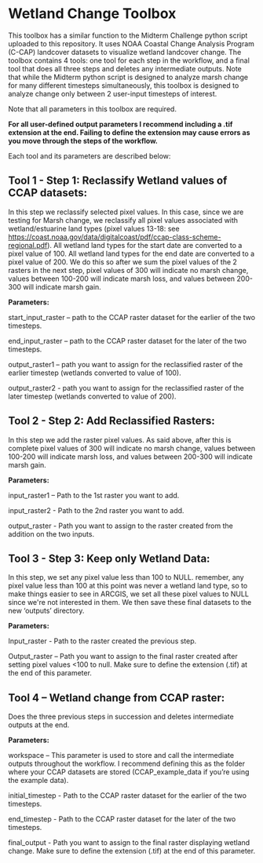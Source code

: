 # Wetland Change Toolbox

This toolbox has a similar function to the Midterm Challenge python script uploaded to this repository. It uses  NOAA Coastal Change Analysis Program (C-CAP) landcover datasets to visualize wetland landcover change. The toolbox contains 4 tools: one tool for each step in the workflow, and a final tool that does all three steps and deletes any intermediate outputs. Note that while the Midterm python script is designed to analyze marsh change for many different timesteps simultaneously, this toolbox is designed to analyze change only between 2 user-input timesteps of interest.  

Note that all parameters in this toolbox are required. 

**For all user-defined output parameters I recommend including a .tif extension at the end. Failing to define the extension may cause errors as you move through the steps of the workflow.** 

Each tool and its parameters are described below: 



## **Tool 1** - Step 1: Reclassify Wetland values of CCAP datasets: 

In this step we reclassify selected pixel values. In this case, since we are testing for Marsh change, we reclassify all pixel values associated with wetland/estuarine land types (pixel values 13-18: see https://coast.noaa.gov/data/digitalcoast/pdf/ccap-class-scheme-regional.pdf). All wetland land types for the start date are converted to a pixel value of 100. All wetland land types for the end date are converted to a pixel value of 200. We do this so after we sum the pixel values of the 2 rasters in the next step, pixel values of 300 will indicate no marsh change, values between 100-200 will indicate marsh loss, and values between 200-300 will indicate marsh gain. 

**Parameters:**

  start_input_raster – path to the CCAP raster dataset for the earlier of the two timesteps. 
  
  end_input_raster – path to the CCAP raster dataset for the later of the two timesteps.
  
  output_raster1 – path you want to assign for the reclassified raster of the earlier timestep (wetlands converted to value of 100).  
  
  output_raster2 - path you want to assign for the reclassified raster of the later timestep (wetlands converted to value of 200).  

## **Tool 2** - Step 2: Add Reclassified Rasters: 

In this step we add the raster pixel values. As said above, after this is complete pixel values of 300 will indicate no marsh change, values between 100-200 will indicate marsh loss, and values between 200-300 will indicate marsh gain.

**Parameters:** 

  input_raster1 – Path to the 1st raster you want to add.
  
  input_raster2 - Path to the 2nd raster you want to add.
  
  output_raster - Path you want to assign to the raster created from the addition on the two inputs. 

## **Tool 3** - Step 3: Keep only Wetland Data: 

In this step, we set any pixel value less than 100 to NULL. remember, any pixel value less than 100 at this point was never a wetland land type, so to make things easier to see in ARCGIS, we set all these pixel values to NULL since we're not interested in them. We then save these final datasets to the new ‘outputs’ directory.

**Parameters:**

  Input_raster - Path to the raster created the previous step. 
  
  Output_raster – Path you want to assign to the final raster created after setting pixel values <100 to null.  Make sure to define the extension (.tif) at the end of this parameter. 

## **Tool 4** – Wetland change from CCAP raster: 

Does the three previous steps in succession and deletes intermediate outputs at the end.  

**Parameters:**

  workspace – This parameter is used to store and call the intermediate outputs throughout the workflow. I recommend defining this as the folder where your CCAP datasets are stored (CCAP_example_data if you’re using the example data). 
  
  initial_timestep - Path to the CCAP raster dataset for the earlier of the two timesteps.
  
  end_timestep - Path to the CCAP raster dataset for the later of the two timesteps.
  
  final_output - Path you want to assign to the final raster displaying wetland change. Make sure to define the extension (.tif) at the end of this parameter. 
